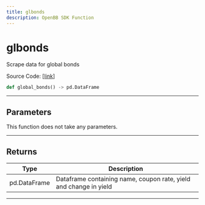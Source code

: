 ```yaml
---
title: glbonds
description: OpenBB SDK Function
---
```


# glbonds

Scrape data for global bonds

Source Code: [[link](https://github.com/OpenBB-finance/OpenBBTerminal/tree/main/openbb_terminal/economy/wsj_model.py#L204)]

```python
def global_bonds() -> pd.DataFrame
```
---
## Parameters

This function does not take any parameters.

---
## Returns

| Type | Description |
| ---- | ----------- |
| pd.DataFrame | Dataframe containing name, coupon rate, yield and change in yield |

---

